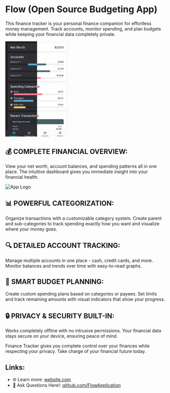 # Flow (Open Source Budgeting App)

This finance tracker is your personal finance companion for effortless money management. Track accounts, monitor spending, and plan budgets while keeping your financial data completely private.

<img src="app_home.png" width="200" alt="App Logo">

## 💰 COMPLETE FINANCIAL OVERVIEW:
View your net worth, account balances, and spending patterns all in one place. The intuitive dashboard gives you immediate insight into your financial health.

<img src="app_run.gif" width="200" alt="App Logo">

## 📊 POWERFUL CATEGORIZATION:
Organize transactions with a customizable category system. Create parent and sub-categories to track spending exactly how you want and visualize where your money goes.

## 🔍 DETAILED ACCOUNT TRACKING:
Manage multiple accounts in one place - cash, credit cards, and more. Monitor balances and trends over time with easy-to-read graphs.

## 📝 SMART BUDGET PLANNING:
Create custom spending plans based on categories or payees. Set limits and track remaining amounts with visual indicators that show your progress.

## 🔒 PRIVACY & SECURITY BUILT-IN:
Works completely offline with no intrusive permissions. Your financial data stays secure on your device, ensuring peace of mind.

Finance Tracker gives you complete control over your finances while respecting your privacy. Take charge of your financial future today.

## Links:
- 🌐 Learn more: [website.com](https://flowbudgetapp.tiiny.site/)
- 👥 Ask Questions Here!: [github.com/FlowApplication](github.com/FlowBudgetApp/FlowApplication)
